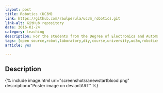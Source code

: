 ```yaml
---
layout: post
title: Robotics (UC3M)
link: https://github.com/raulperula/uc3m_robotics.git
link-alt: GitHub repository
date: 2016-01-24
category: teaching
description: For the students from the Degree of Electronics and Automation
tags: [open source,robot,laboratory,diy,course,university,uc3m,robotics,electronics,automation]
article: yes

---
```




## Description

{% include image.html url="screenshots/anewstartblood.png" description="Poster image on deviantART" %}
